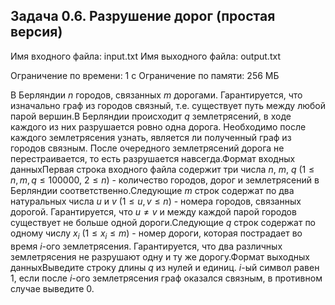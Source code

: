## Задача 0.6. Разрушение дорог (простая версия)
 Имя входного файла: input.txt
 Имя выходного файла: output.txt
        
 Ограничение по времени: 1 с
 Ограничение по памяти: 256 МБ
        
В Берляндии $n$ городов, связанных $m$ дорогами. Гарантируется, что изначально граф из городов связный, т.е. существует путь между любой парой вершин.В Берляндии происходит $q$ землетрясений, в ходе каждого из них разрушается ровно одна дорога. Необходимо после каждого землетрясения узнать, является ли полученный граф из городов связным. После очередного землетрясений дорога не перестраивается, то есть разрушается навсегда.Формат входных данныхПервая строка входного файла содержит три числа $n$, $m$, $q$ ($1 \le n, m, q \le 100000$, $2 \leq n$) - количество городов, дорог и землетрясений в Берляндии соответственно.Следующие $m$ строк содержат по два натуральных числа $u$ и $v$ $(1 \le u, v \le n)$ - номера городов, связанных дорогой. Гарантируется, что $u \ne v$ и между каждой парой городов существует не больше одной дороги.Следующие $q$ строк содержат по одному числу $x_i$ $(1 \le x_i \le m)$ - номер дороги, которая пострадает во время $i$-ого землетрясения. Гарантируется, что два различных землетрясения не разрушают одну и ту же дорогу.Формат выходных данныхВыведите строку длины $q$ из нулей и единиц. $i$-ый символ равен 1, если после $i$-ого землетрясения граф оказался связным, в противном случае выведите $0$.

